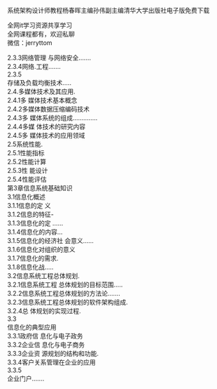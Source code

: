 系统架构设计师教程杨春晖主编孙伟副主编清华大学出版社电子版免费下载

全网it学习资源共享学习<br>全网课程都有，欢迎私聊<br>微信：jerryttom<br>

2.3.3网络管理 与网络安全…….<br> 2.3.4网络.工程…….<br> 2.3.5<br> 存储及负载均衡技术…..<br> 2.4.多媒体技术及其应用.<br> 2.4.1多 媒体技术基本概念<br> 2.4.2多媒体数据压缩编码技术<br> 2.4.3多 媒体系统的组成…………..<br> 2.4.4多媒 体技术的研究内容<br> 2.4.5多 媒体技术的应用领域<br> 2.5系统性能.<br> 2.5.1性能指标<br> 2.5.2性能计算<br> 2.5.3性 能设计<br> 2.5.4性能评估<br> 第3章信息系统基础知识<br> 3.1信息化概述<br> 3.1.1信息的定 义<br> 3.1.2信息的特征-<br> 3.1.3信息化的定 ……<br> 3.1.4信息化的内容…<br> 3.1.5信息化的经济社 会意义……<br> 3.1.6信息化对组织的意义<br> 3.1.7信息化的需求.<br> 3.1.8信息化战…..<br> 3.2信息系统工程总体规划.<br> 3.2.1信息系统工程 总体规划的目标范围…..<br> 3.2.2信息系统工程总体规划的方法论…….<br> 3.2.3信息系统工程总体规划的软件架构组成.<br> 3.2.4总 体规划的实现过程.<br> 3.3<br> 信息化的典型应用<br> 3.3.1政府信 息化与电子政务<br> 3.3.2企业信 息化与电子商务<br> 3.3.3企业资 源规划的结构和功能.<br> 3.3.4客户关系管理在企业的应用<br> 3.3.5<br> 企业门户…….